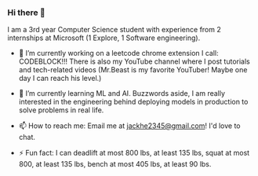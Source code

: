 ### Hi there 👋

I am a 3rd year Computer Science student with experience from 2 internships at Microsoft (1 Explore, 1 Software engineering).

- 🔭 I’m currently working on a leetcode chrome extension I call: CODEBLOCK!!! There is also my YouTube channel where I post tutorials and tech-related videos (Mr.Beast is my favorite YouTuber! Maybe one day I can reach his level.)

- 🌱 I’m currently learning ML and AI. Buzzwords aside, I am really interested in the engineering behind deploying models in production to solve problems in real life. 

- 📫 How to reach me: Email me at jackhe2345@gmail.com! I'd love to chat.

- ⚡ Fun fact: I can deadlift at most 800 lbs, at least 135 lbs, squat at most 800, at least 135 lbs, bench at most 405 lbs, at least 90 lbs.
<!--
**ProjectsByJackHe/ProjectsByJackHe** is a ✨ _special_ ✨ repository because its `README.md` (this file) appears on your GitHub profile.

Here are some ideas to get you started:

- 🔭 I’m currently working on ...
- 🌱 I’m currently learning ...
- 👯 I’m looking to collaborate on ...
- 🤔 I’m looking for help with ...
- 💬 Ask me about ...
- 📫 How to reach me: ...
- 😄 Pronouns: ...
- ⚡ Fun fact: ...
-->
